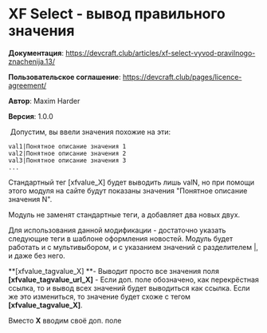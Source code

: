 # XF Select - вывод правильного значения

**Документация**: https://devcraft.club/articles/xf-select-vyvod-pravilnogo-znachenija.13/

**Пользовательское соглашение**: https://devcraft.club/pages/licence-agreement/

**Автор**: Maxim Harder

**Версия**: 1.0.0

​
Допустим, вы ввели значения похожие на эти:
 

```
val1|Понятное описание значения 1
val2|Понятное описание значения 2
val3|Понятное описание значения 3
...
```

Стандартный тег [xfvalue_X] будет выводить лишь valN, но при помощи этого модуля на сайте будут показаны значения "Понятное описание значения N".

Модуль не заменят стандартные теги, а добавляет два новых двух.


Для использования данной модификации - достаточно указать следующие теги в шаблоне оформления новостей. Модуль будет работать и с мультивыбором, и с указанием значений с разделителем |, и даже без него.

**[xfvalue_tagvalue_X] **- Выводит просто все значения поля
**[xfvalue_tagvalue_url_X]** - Если доп. поле обозначено, как перекрёстная ссылка, то и вывод всех значений будет выводиться как ссылка. Если же это измениться, то значение будет схоже с тегом **[xfvalue_tagvalue_X]**.

Вместо **X** вводим своё доп. поле
